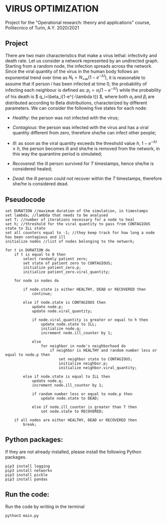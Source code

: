 # VIRUS OPTIMIZATION

Project for the "Operational research: theory and applications" course, Politecnico of Turin, A.Y. 2020/2021



## Project

There are two main characteristics that make a virus lethal: infectivity and death rate. Let us consider a network represented by an undirected graph. Starting from a random node, the infection spreads across the network. Since the viral quantity of the virus in the human body follows an exponential trend over time as $N_t=N_{+\infty}(1-e^{-\lambda t})$, it is reasonable to assume that if person *i* has been infected at time 0, the probability of infecting each neighbour is defined as: $p_i=\alpha_i(1-e^{-\lambda t})$ while the probability of his death is $ q_i=\beta_i(1-e^{-\lambda t}) $, where both $\alpha_i$ and $\beta_i$ are distributed according to Beta distributions, characterized by different parameters. We can consider the following five states for each node:

- *Healthy*: the person was not infected with the virus;

- *Contagious*: the person was infected with the virus and has a viral quantity different from zero, therefore she/he can infect other people;

- *Ill*: as soon as the viral quantity exceeds the threshold value *h*, $1-e^{-\lambda t}\geq h$, the person becomes ill and she/he is removed from the network, in this way the quarantine period is simulated;

- *Recovered*: the ill person survived for *T* timestamps, hence she/he is considered healed;

- *Dead*: the ill person could not recover within the *T* timestamps, therefore she/he is considered dead.

  

## Pseudocode
```pseudocode
set DURATION //maximum duration of the simulation, in timestamps
set lambda; //lambda that needs to be analysed
set T; //number of iterations necessary for a node to heal
set h; //threshold for the viral quantity to pass from CONTAGIOUS state to ILL state
set all counters equal to -1; //they keep track for how long a node has been contagious and ill
initialize nodes //list of nodes belonging to the network;
 
for t in DURATION do
	if t is equal to 0 then
        select randomly patient zero;
        set state of patient zero to CONTAGIOUS;
        initialize patient_zero.p;
        initialize patient_zero.viral_quantity;

	for node in nodes do

        if node.state is either HEALTHY, DEAD or RECOVERED then
        	continue;

        else if node.state is CONTAGIOUS then
        	update node.p;
        	update node.viral_quantity;

            if node.viral_quantity is greater or equal to h then
                update node.state to ILL;
                initialize node.q;
                increment node.ill_counter by 1;

            else
                for neighbor in node's neighborhood do
                    if neighbor is HEALTHY and random number less or equal to node.p then
                        set neighbor state to CONTAGIOUS;
                        initialize neighbor.p;
                        initialize neighbor.viral_quantity;

		else if node.state is equal to ILL then
			update node.q;
			increment node.ill_counter by 1;

            if random number less or equal to node.p then
            	update node.state to DEAD;

            else if node.ill_counter is greater than T then
            	set node.state to RECOVERED;

	if all nodes are either HEALTHY, DEAD or RECOVERED then
		break;
```




## Python packages:
If they are not already installed, please install the following Python packages.

```shell
pip3 install logging
pip3 install networkx
pip3 install pickle
pip3 install pandas
```



## Run the code:
Run the code by writing in the terminal

```shell
python3 main.py
```

